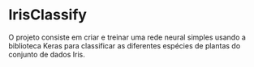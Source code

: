 # IrisClassify
 O projeto consiste em criar e treinar uma rede neural simples usando a biblioteca Keras para classificar as diferentes espécies de plantas do conjunto de dados Iris.
